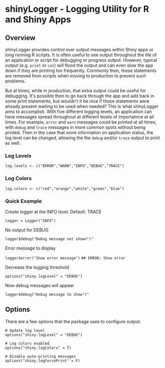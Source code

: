 # shinyLogger - Logging Utility for R and Shiny Apps

## Overview

shinyLogger provides control over output messages within Shiny apps or long running R scripts.  It is often useful to see output throughout the life of an application or script for debugging or progress output.  However, typical output (e.g. `print` or `cat`) will flood the output and can even slow the app down if they are printing too frequently.  Commonly then, these statements are removed from scripts when moving to production to prevent such problems.

But at times, while in production, that extra output could be useful for debugging.  It's possible then to go back through the app and add back in some print statements, but wouldn't it be nice if those statements were already present waiting to be used when needed?  This is what shinyLogger aims to accomplish.  With five different logging levels, an application can have messages spread throughout at different levels of importatnce at all times.  For example, `error` and `warn` messages could be printed at all times, with `debug` and `trace` messages in more common spots without being printed.  Then in the case that more information on application status, the log level can be changed, allowing the the `debug` and/or `trace` output to print as well.

### Log Levels
  `log.levels <- c("ERROR","WARN","INFO","DEBUG","TRACE")`

### Log Colors
  `log.colors <- c("red","orange","white","green","blue")`

### Quick Example

Create logger at the INFO level. Default: TRACE

`logger = Logger("INFO")`

No output for DEBUG

`logger$debug("Debug message not shown")"`

Error message to display

`logger$error("Show error message")`
`## ERROR: Show error`

Decrease the logging threshold

`options("shiny.logLevel" = "DEBUG")`

Now debug messages will appear

`logger$debug("Debug message to show")"`


## Options

There are a few options that the package uses to configure output.  

```
# Update log level
options("shiny.logLevel" = "DEBUG")
  
# Log colors enabled
options("shiny.logColors" = T)

# Disable auto-printing messages
options("shiny.logForcePrint" = F)
```

